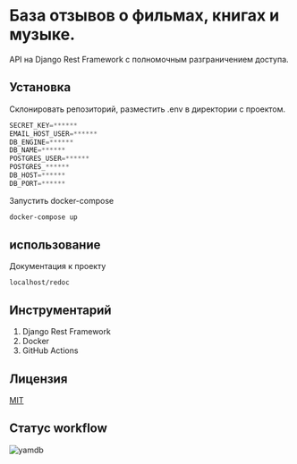 # База отзывов о фильмах, книгах и музыке.

API на Django Rest Framework с полномочным разграничением доступа.

## Установка

Склонировать репозиторий, разместить .env в директории с проектом.

```python
SECRET_KEY=******
EMAIL_HOST_USER=******
DB_ENGINE=******
DB_NAME=******
POSTGRES_USER=******
POSTGRES_******
DB_HOST=******
DB_PORT=******
```

Запустить docker-compose

```bash
docker-compose up
```

## использование

Документация к проекту
```
localhost/redoc
```

## Инструментарий

1. Django Rest Framework
2. Docker
3. GitHub Actions

## Лицензия
[MIT](https://choosealicense.com/licenses/mit/)

## Статус workflow

![yamdb](https://github.com/dmitriibogomolov/yamdb_final/workflows/yamdb_final%20workflow/badge.svg?branch=master)
